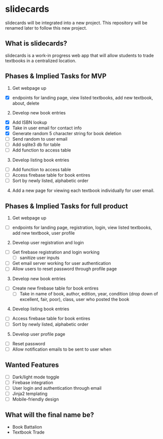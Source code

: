 # slidecards

slidecards will be integrated into a new project. This repository will be renamed later to follow this new project.

## What is slidecards?

slidecards is a work-in progress web app that will allow students to trade textbooks in a centralized location.

## Phases & Implied Tasks for MVP

1. Get webpage up
  - [X] endpoints for landing page, view listed textbooks, add new textbook, about, delete
2. Develop new book entries
  - [X] Add ISBN lookup
  - [X] Take in user email for contact info
  - [X] Generate random 5 character string for book deletion
  - [ ] Send random to user email
  - [ ] Add sqlite3 db for table
  - [ ] Add function to access table
3. Develop listing book entries
  - [ ] Add function to access table
  - [ ] Access firebase table for book entires
  - [ ] Sort by newly listed, alphabetic order
4. Add a new page for viewing each textbook individually for user email. 

## Phases & Implied Tasks for full product

1. Get webpage up
  - [ ] endpoints for landing page, registration, login, view listed textbooks, add new textbook, user profile
2. Develop user registration and login  
  - [ ] Get firebase registration and login working
    - [ ] sanitize user inputs
  - [ ] Get email server working for user authentication
  - [ ] Allow users to reset password through profile page
3. Develop new book entries
  - [ ] Create new firebase table for book entires
    - [ ] Take in name of book, author, edition, year, condition (drop down of excellent, fair, poor), class, user who posted the book
4. Develop listing book entries
  - [ ] Access firebase table for book entires
  - [ ] Sort by newly listed, alphabetic order
5. Develop user profile page
  - [ ] Reset password
  - [ ] Allow notification emails to be sent to user when

## Wanted Features

- [ ] Dark/light mode toggle
- [ ] Firebase integration
- [ ] User login and authentication through email
- [ ] Jinja2 templating
- [ ] Mobile-friendly design

## What will the final name be?

- Book Battalion
- Textbook Trade
